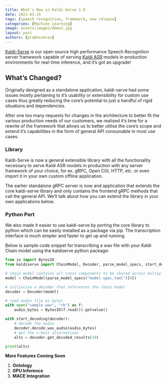 ```yaml
---
title: What's New in Kaldi-Serve 1.0
date: 2021-03-25
tags: [speech recognition, framework, new release]
categories: [Machine Learning]
image: assets/images/demo1.jpg
layout: post
authors: [prabhsimran]
---
```


[Kaldi-Serve](https://github.com/Vernacular-ai/kaldi-serve) is our open source high performance Speech Recognition server framework capable of serving [Kaldi ASR](https://github.com/kaldi-asr/kaldi) models in production environments for real-time inference, and it’s got an upgrade!


## What’s Changed?

Originally designed as a standalone application, kaldi-serve had some issues mostly pertaining to it’s usability or extensibility for custom use cases thus greatly reducing the core’s potential to just a handful of rigid situations and dependencies. 

After one too many requests for changes in the architecture to better fit the various production needs of our customers, we realised it’s time for a rewrite of the framework that allows us to better utilise the core’s scope and extend it’s capabilities in the form of general API consumable in most use cases. 

### Library

Kaldi-Serve is now a general extensible library with all the functionality necessary to serve Kaldi ASR models in production with any server framework of your choice, for ex. gRPC, Open CGI, HTTP, etc. or even import it in your own custom offline application.

The earlier standalone gRPC server is now and application that extends the core kaldi-serve library and only contains the frontend gRPC methods that call the general API. We’ll talk about how you can extend the library in your own applications below.

### Python Port

We also made it easier to use kaldi-serve by porting the core library to python which can be easily installed as a package via pip. The transcription interface is much simpler and faster to get up and running. 

Below is sample code snippet for transcribing a wav file with your Kaldi Chain model using the kaldiserve python package:

```python
from io import BytesIO
from kaldiserve import ChainModel, Decoder, parse_model_specs, start_decoding

# chain model contains all const components to be shared across multiple threads
model = ChainModel(parse_model_specs("model-spec.toml")[0])

# initialize a decoder that references the chain model
decoder = Decoder(model)

# read audio file as bytes
with open("sample.wav", "rb") as f:
    audio_bytes = BytesIO(f.read()).getvalue()

with start_decoding(decoder):
    # decode the audio
    decoder.decode_wav_audio(audio_bytes)
    # get the n-best alternatives
    alts = decoder.get_decoded_results(10)

print(alts)
```


**More Features Coming Soon**
1. **Ontology**
2. **GPU Inference**
3. **MACE Integration**
